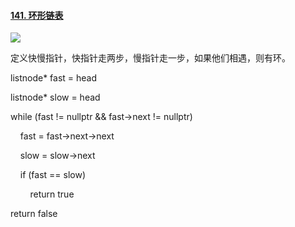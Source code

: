 #### [141. 环形链表](https://leetcode.cn/problems/linked-list-cycle/)

![](C:\Users\Administrator\AppData\Roaming\marktext\images\2022-08-05-10-09-28-image.png)

定义快慢指针，快指针走两步，慢指针走一步，如果他们相遇，则有环。

listnode* fast = head

listnode* slow = head

while (fast != nullptr && fast->next != nullptr) 

    fast = fast->next->next

    slow = slow->next

    if (fast == slow)     

        return true

return false
